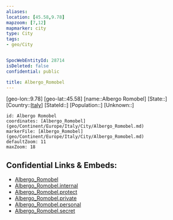 ```yaml
---
aliases: 
location: [45.58,9.78]
mapzoom: [7,12] 
mapmarker: city 
type: City
tags:
- geo/City


SpocWebEntityId: 28714
isDeleted: false
confidential: public

title: Albergo_Romobel
---
```

[geo-lon::9.78]
[geo-lat::45.58]
[name::Albergo Romobel]
[State::]
[Country::[Italy](geo/Continent/Europe/Italy.md)]
[StateId::]
[Population::]
[Unknown::]


```leaflet
id: Albergo Romobel
coordinates: [Albergo_Romobel](geo/Continent/Europe/Italy/City/Albergo_Romobel.md)
markerFile: [Albergo_Romobel](geo/Continent/Europe/Italy/City/Albergo_Romobel.md)
defaultZoom: 11 
maxZoom: 18
```


## Confidential Links & Embeds: 
- [Albergo_Romobel](../../../../../../_public/geo/Continent/Europe/Italy/City/Albergo_Romobel.md) 
- [Albergo_Romobel.internal](../../../../../../_internal/geo/Continent/Europe/Italy/City/Albergo_Romobel.internal.md) 
- [Albergo_Romobel.protect](../../../../../../_protect/geo/Continent/Europe/Italy/City/Albergo_Romobel.protect.md) 
- [Albergo_Romobel.private](../../../../../../_private/geo/Continent/Europe/Italy/City/Albergo_Romobel.private.md) 
- [Albergo_Romobel.personal](../../../../../../_personal/geo/Continent/Europe/Italy/City/Albergo_Romobel.personal.md) 
- [Albergo_Romobel.secret](../../../../../../_secret/geo/Continent/Europe/Italy/City/Albergo_Romobel.secret.md) 
